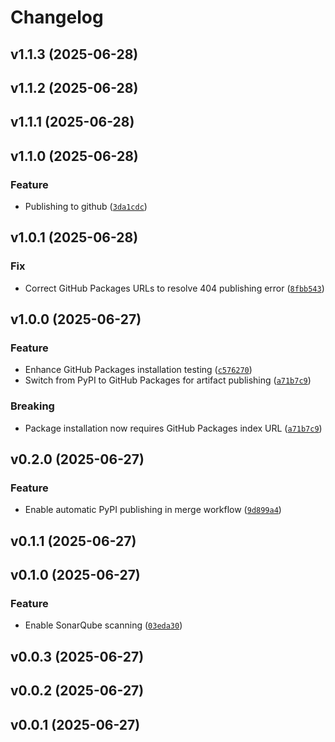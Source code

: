# Changelog

<!--next-version-placeholder-->

## v1.1.3 (2025-06-28)



## v1.1.2 (2025-06-28)



## v1.1.1 (2025-06-28)



## v1.1.0 (2025-06-28)

### Feature

* Publishing to github ([`3da1cdc`](https://github.com/tzoght/stackpy/commit/3da1cdc8dcd821b9c98eee4380a3f9631b6e0c0b))

## v1.0.1 (2025-06-28)

### Fix

* Correct GitHub Packages URLs to resolve 404 publishing error ([`8fbb543`](https://github.com/tzoght/stackpy/commit/8fbb543ba187c63756304c4780b8b0f84efa38d7))

## v1.0.0 (2025-06-27)

### Feature

* Enhance GitHub Packages installation testing ([`c576270`](https://github.com/tzoght/stackpy/commit/c576270963a1be42b727aa04eabd892c8cac9116))
* Switch from PyPI to GitHub Packages for artifact publishing ([`a71b7c9`](https://github.com/tzoght/stackpy/commit/a71b7c915f2a59b2a0b4650f7973be4760867d88))

### Breaking

* Package installation now requires GitHub Packages index URL ([`a71b7c9`](https://github.com/tzoght/stackpy/commit/a71b7c915f2a59b2a0b4650f7973be4760867d88))

## v0.2.0 (2025-06-27)

### Feature

* Enable automatic PyPI publishing in merge workflow ([`9d899a4`](https://github.com/tzoght/stackpy/commit/9d899a4f13190d0b3cca16cccb00686a21a8407a))

## v0.1.1 (2025-06-27)



## v0.1.0 (2025-06-27)

### Feature

* Enable SonarQube scanning ([`03eda30`](https://github.com/tzoght/stackpy/commit/03eda3016390065609320f663592d71b90afb795))

## v0.0.3 (2025-06-27)



## v0.0.2 (2025-06-27)



## v0.0.1 (2025-06-27)


